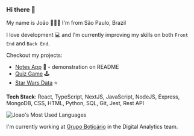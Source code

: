 ### Hi there 👋

My name is João 👨🏼‍💻️ I'm from São Paulo, Brazil 

I love development 💻 and I'm currently improving my skills on both `Front End` and `Back End`.

Checkout my projects: 

- <a href="https://github.com/joaopedromatias/next-js-notes-app/">Notes App</a> 📝 - demonstration on README
- <a href="https://quiz-play-it.netlify.app/">Quiz Game</a> 🕹️
- <a href="https://star-wars-react-api.netlify.app/">Star Wars Data</a> ⭐️

**Tech Stack**: React, TypeScript, NextJS, JavaScript, NodeJS, Express, MongoDB, CSS, HTML, Python, SQL, Git, Jest, Rest API

![Joao's Most Used Languages](https://github-readme-stats.vercel.app/api/top-langs/?username=joaopedromatias&langs_count=10&theme=radical&layout=compact)

I'm currently working at <a href="https://github.com/grupoboticario">Grupo Boticário</a> in the Digital Analytics team.
